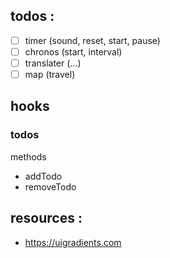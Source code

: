 ## todos :
- [ ] timer (sound, reset, start, pause)
- [ ] chronos (start, interval)
- [ ] translater (...)
- [ ] map (travel)

## hooks
### todos
methods
- addTodo
- removeTodo

## resources :
- https://uigradients.com